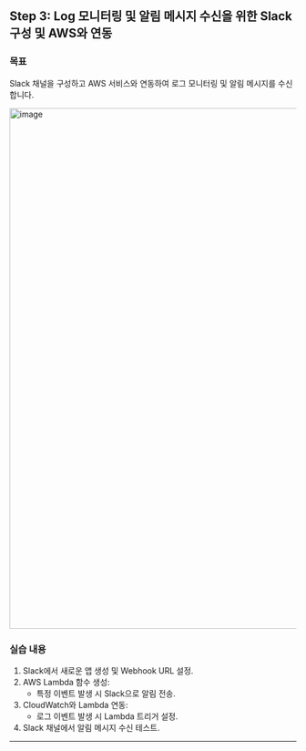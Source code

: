 ## Step 3: Log 모니터링 및 알림 메시지 수신을 위한 Slack 구성 및 AWS와 연동

### 목표
Slack 채널을 구성하고 AWS 서비스와 연동하여 로그 모니터링 및 알림 메시지를 수신합니다.

<img width="914" alt="image" src="https://github.com/user-attachments/assets/5f26643c-2c5c-4799-a2c5-add7cfa2aa66" />


### 실습 내용
1. Slack에서 새로운 앱 생성 및 Webhook URL 설정.
2. AWS Lambda 함수 생성:
   - 특정 이벤트 발생 시 Slack으로 알림 전송.
3. CloudWatch와 Lambda 연동:
   - 로그 이벤트 발생 시 Lambda 트리거 설정.
4. Slack 채널에서 알림 메시지 수신 테스트.

---
